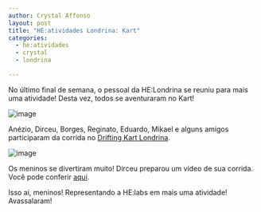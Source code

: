 ```yaml
---
author: Crystal Affonso
layout: post
title: "HE:atividades Londrina: Kart"
categories:
  - he:atividades
  - crystal
  - londrina

---
```


No último final de semana, o pessoal da HE:Londrina se reuniu para mais uma atividade! Desta vez, todos se aventuraram no Kart!

<!--more-->

![image](/blog/images/posts/2013-07-11/kart1.jpg)

Anézio, Dirceu, Borges, Reginato, Eduardo, Mikael e alguns amigos participaram da corrida no [Drifting Kart Londrina](https://www.facebook.com/drifting.londrina).

![image](/blog/images/posts/2013-07-11/kart2.jpg)

Os meninos se divertiram muito! Dirceu preparou um vídeo de sua corrida. Você pode conferir [aqui](http://www.youtube.com/watch?v=pDORF7v1830).

Isso ai, meninos! Representando a HE:labs em mais uma atividade! Avassalaram!

